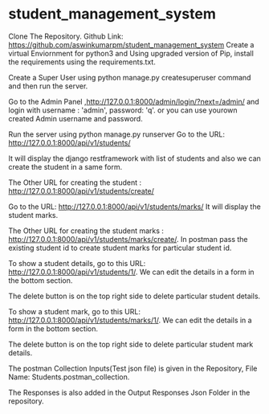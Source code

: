 # student_management_system
Clone The Repository. Github Link: https://github.com/aswinkumarpm/student_management_system
Create a virtual Enviornment for python3 and Using upgraded version of Pip,  install the requirements using the requirements.txt.

Create a Super User using python manage.py createsuperuser command
and then run the server.

Go to the Admin Panel ,http://127.0.0.1:8000/admin/login/?next=/admin/ and login with username : 'admin', password: 'q'. or you can use yourown created Admin username and password.


Run the server using python manage.py runserver
Go to the URL: http://127.0.0.1:8000/api/v1/students/

It will display the django restframework with list of students and also we can create the student in a same form.

The Other URL for creating the student : http://127.0.0.1:8000/api/v1/students/create/

Go to the URL: http://127.0.0.1:8000/api/v1/students/marks/
It will display the student marks.


The Other URL for creating the student marks  : http://127.0.0.1:8000/api/v1/students/marks/create/. In postman pass the existing student id to create student marks for particular student id.

To show a student details, go to this URL: http://127.0.0.1:8000/api/v1/students/1/. We can edit the details in a form in the bottom section.


The delete button is on the top right side to delete particular student details.



To show a student mark, go to this URL: http://127.0.0.1:8000/api/v1/students/marks/1/. We can edit the details in a form in the bottom section.

The delete button is on the top right side to delete particular student mark details.


The postman Collection Inputs(Test json file) is given in the Repository, File Name: Students.postman_collection.

The Responses is also added in the Output  Responses Json Folder in the repository. 




















